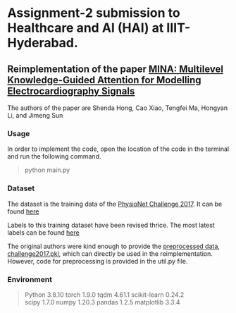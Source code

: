 # Assignment-2 submission to Healthcare and AI (HAI) at IIIT-Hyderabad.

## Reimplementation of the paper [MINA: Multilevel Knowledge-Guided Attention for Modelling Electrocardiography Signals](https://arxiv.org/pdf/1905.11333.pdf)

The authors of the paper are Shenda Hong, Cao Xiao, Tengfei Ma, Hongyan Li, and Jimeng Sun

### Usage

In order to implement the code, open the location of the code in the terminal and run the following command.
> python main.py

### Dataset

The dataset is the training data of the [PhysioNet Challenge 2017](https://archive.physionet.org/challenge/2017/). It can be found [here](https://archive.physionet.org/challenge/2017/#challenge-data)

Labels to this training dataset have been revised thrice. The most latest labels can be found [here](https://archive.physionet.org/challenge/2017/REFERENCE-v3.csv)

The original authors were kind enough to provide the [preprocessed data, challenge2017.pkl](https://drive.google.com/drive/folders/1AuPxvGoyUbKcVaFmeyt3xsqj6ucWZezf), which can directly be used in the reimplementation.
However, code for preprocessing is provided in the util.py file. 

### Environment

> Python 3.8.10
> torch 1.9.0
> tqdm  4.61.1
> scikit-learn 0.24.2    
> scipy 1.7.0
> numpy 1.20.3
> pandas 1.2.5
> matplotlib 3.3.4
 
